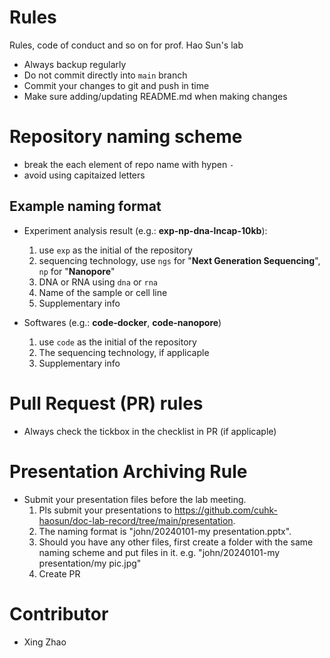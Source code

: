 # Rules
Rules, code of conduct and so on for prof. Hao Sun's lab

- Always backup regularly
- Do not commit directly into `main` branch 
- Commit your changes to git and push in time
- Make sure adding/updating README.md when making changes


# Repository naming scheme

- break the each element of repo name with hypen `-`
- avoid using capitaized letters


## Example naming format  
- Experiment analysis result (e.g.: **exp-np-dna-lncap-10kb**):
  1. use `exp` as the initial of the repository
  2. sequencing technology, use `ngs` for "**Next Generation Sequencing**", `np` for "**Nanopore**"
  3. DNA or RNA using `dna` or `rna`
  4. Name of the sample or cell line
  5. Supplementary info
 
- Softwares (e.g.: **code-docker**, **code-nanopore**)
  1. use `code` as the initial of the repository
  2. The sequencing technology, if applicaple
  3. Supplementary info
  
# Pull Request (PR) rules
- Always check the tickbox in the checklist in PR (if applicaple)

# Presentation Archiving Rule
- Submit your presentation files before the lab meeting.
  1. Pls submit your presentations to https://github.com/cuhk-haosun/doc-lab-record/tree/main/presentation.
  2. The naming format is "john/20240101-my presentation.pptx".
  3. Should you have any other files, first create a folder with the same naming scheme and put files in it. e.g. "john/20240101-my presentation/my pic.jpg"
  4. Create PR

# Contributor
- Xing Zhao
